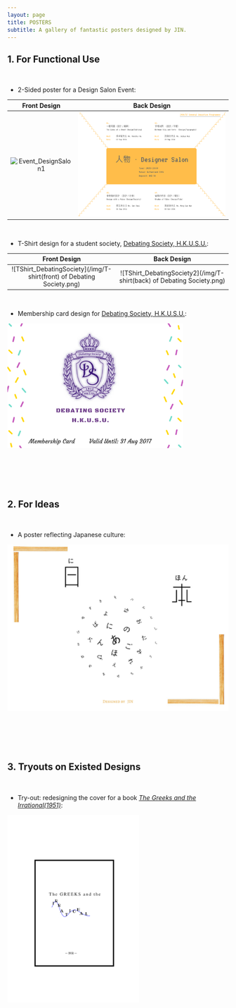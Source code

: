 ```yaml
---
layout: page
title: POSTERS
subtitle: A gallery of fantastic posters designed by JIN.
---
```


## 1. For Functional Use
<br>

* 2-Sided poster for a Design Salon Event:

Front Design             |  Back Design
:-------------------------:|:-------------------------:
![Event_DesignSalon1](/img/人-2.png) | ![Event_DesignSalon2](/img/DesignSalon.png)
<br>

* T-Shirt design for a student society, [Debating Society, H.K.U.S.U.](https://zh-hk.facebook.com/DebatingSocietyHkusu/):

Front Design             |  Back Design
:-------------------------:|:-------------------------:
![TShirt_DebatingSociety](/img/T-shirt(front) of Debating Society.png) |  ![TShirt_DebatingSociety2](/img/T-shirt(back) of Debating Society.png)
<br>

* Membership card design for [Debating Society, H.K.U.S.U.](https://zh-hk.facebook.com/DebatingSocietyHkusu/):

<img src="/img/Membership Card Design.png" width="400">

<br><br><br><br>

## 2. For Ideas
<br>

* A poster reflecting Japanese culture:

![ProJapan](/img/Japan.png)

<br><br>
<br><br>

## 3. Tryouts on Existed Designs
<br>

* Try-out: redesigning the cover for a book [_The Greeks and the Irrational(1951)_](https://books.google.com.hk/books/about/The_Greeks_and_the_Irrational.html?id=Lz7LNak21AQC&redir_esc=y):

<img src="/img/CreativeBookCoverIrrationall.png" width="300">
